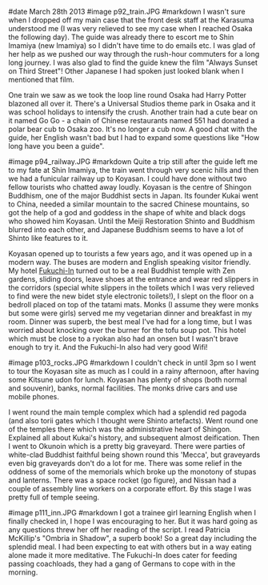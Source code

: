 #date March 28th 2013
#image p92_train.JPG
#markdown
I wasn't sure when I dropped off my main case that the front desk
staff at the Karasuma understood me (I was very relieved to see my case
when I reached Osaka the following day).  The guide was already there
to escort me to Shin Imamiya (new Imamiya) so I didn't have time to
do emails etc.  I was glad of her help as we pushed our way through
the rush-hour commuters for a long long journey.  I was also glad
to find the guide knew the film "Always Sunset on Third Street"!
Other Japanese I had spoken just looked blank when I mentioned that
film.

One train we saw as we took the loop line round Osaka had Harry Potter
blazoned all over it.  There's a Universal Studios theme park in Osaka
and it was school holidays to intensify the crush.  Another train had
a cute bear on it named Go Go - a chain of Chinese restaurants named 551
had donated a polar bear cub to Osaka zoo.  It's no longer a cub now.
A good chat with the guide, her English wasn't bad but I had to expand
some questions like "How long have you been a guide".

#image p94_railway.JPG
#markdown
Quite a trip still after the guide left me to my fate at Shin Imamiya,
the train went through very scenic hills and then we had a funicular
railway up to Koyasan.  I could have done without two fellow tourists
who chatted away loudly.  Koyasan is the centre of Shingon Buddhism,
one of the major Buddhist sects in Japan.  Its founder Kukai went to China,
needed a similar mountain to the sacred Chinese mountains, so got
the help of a god and goddess in the shape of white and black dogs
who showed him Koyasan.  Until the Meiji Restoration Shinto and
Buddhism blurred into each other, and Japanese Buddhism seems to have
a lot of Shinto like features to it.

Koyasan opened up to tourists a few years ago, and it was opened up
in a modern way.  The buses are modern and English speaking visitor
friendly.  My hotel [Fukuchi-In](https://www.fukuchiin.com/) turned out to be a real Buddhist
temple with Zen gardens, sliding doors, leave shoes at the entrance
and wear red slippers in the corridors (special white slippers in
the toilets which I was very relieved to find were the new bidet style
electronic toilets!), I slept on the floor on a bedroll placed on
top of the tatami mats.  Monks (I assume they were monks but some
were girls) served me my vegetarian dinner and breakfast in my room.
Dinner was superb, the best meal I've had for a long time, but I was
worried about knocking over the burner for the tofu soup pot.
This hotel which must be close to a ryokan also had an onsen but I
wasn't brave enough to try it.  And the Fukuchi-In also had very
good Wifi!

#image p103_rocks.JPG
#markdown
I couldn't check in until 3pm so I went to tour the Koyasan site
as much as I could in a rainy afternoon, after having some Kitsune
udon for lunch.  Koyasan has plenty of shops (both normal and
souvenir), banks, normal facilities.  The monks drive cars and
use mobile phones.

I went round the main temple
complex which had a splendid red pagoda (and also torii gates
which I thought were Shinto artefacts).  Went round one of the
temples there which was the administrative heart of Shingon.
Explained all about Kukai's history, and subsequent almost
deification.  Then I went to Okunoin which is a pretty big
graveyard.  There were parties of white-clad Buddhist faithful
being shown round this 'Mecca', but graveyards even big
graveyards don't do a lot for me.  There was some relief in the
oddness of some of the memorials which broke up the monotony of
stupas and lanterns.  There was a space rocket (go figure),
and Nissan had a couple of assembly line workers on a corporate
effort.  By this stage I was pretty full of temple seeing.

#image p111_inn.JPG
#markdown
I got a trainee girl learning English when I finally checked in,
I hope I was encouraging to her.  But it was hard going as any
questions threw her off her reading of the script.  I read
Patricia McKillip's "Ombria in Shadow", a superb book!  So a great
day including the splendid meal.  I had been expecting to eat
with others but in a way eating alone made it more meditative.
The Fukuchi-In does cater for feeding passing coachloads, they
had a gang of Germans to cope with in the morning.
